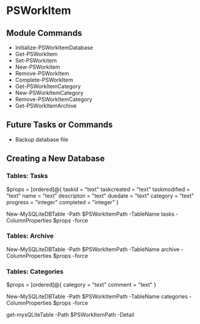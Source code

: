 # PSWorkItem

## Module Commands

+ Initialize-PSWorkItemDatabase
+ Get-PSWorkItem
+ Set-PSWorkitem
+ New-PSWorkitem
+ Remove-PSWorkItem
+ Complete-PSWorkItem
+ Get-PSWorkItemCategory
+ New-PSWorkItemCategory
+ Remove-PSWorkItemCategory
+ Get-PSWorkItemArchive

## Future Tasks or Commands

+ Backup database file

## Creating a New Database

### Tables: Tasks

$props = [ordered]@{
    taskid = "text"
    taskcreated = "text"
    taskmodified = "text"
    name = "text"
    descripton = "text"
    duedate = "text"
    category = "text"
    progress = "integer"
    completed = "integer"
}

New-MySQLiteDBTable -Path $PSWorkItemPath -TableName tasks -ColumnProperties $props -force

### Tables: Archive

New-MySQLiteDBTable -Path $PSWorkItemPath -TableName archive -ColumnProperties $props -force

### Tables: Categories

$props = [ordered]@{
    category = "text"
    comment = "text"
}

New-MySQLiteDBTable -Path $PSWorkItemPath -TableName categories -ColumnProperties $props -force

get-mysQLiteTable -Path $PSWorkItemPath -Detail
